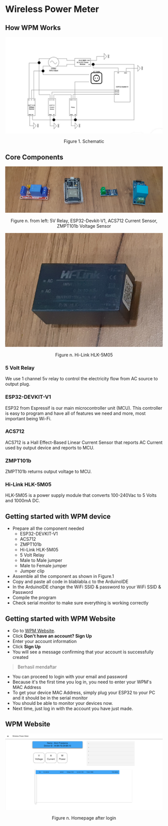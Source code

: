 # Wireless Power Meter

## How WPM Works
<a id="Figure-1">![Schematic Image](/images/Schematic.jpg)</a>
<p align="center">Figure 1. Schematic</p>

## Core Components
<a id="Figure-2">![Relay, ESP32, ACS712, ZMPT101b](/images/Relay-ESP-ACS-ZMPT.png)</a>
<p align="center">Figure n. from left: 5V Relay, ESP32-Devkit-V1, ACS712 Current Sensor, ZMPT101b Voltage Sensor</p>

<a id="Figure-3">![Power Module: Hi-Link HLK-5M05](/images/hilink.png)</a>
<p align="center">Figure n. Hi-Link HLK-5M05</p>

### 5 Volt Relay
We use 1 channel 5v relay to control the electricity flow from AC source to output plug.

### ESP32-DEVKIT-V1
ESP32 from Espressif is our main microcontroller unit (MCU). 
This controller is easy to program and have all of features we need and more, most important being Wi-Fi.

### ACS712 
ACS712 is a Hall Effect-Based Linear Current Sensor that reports AC Current used by output device and reports to MCU.

### ZMPT101b
ZMPT101b returns output voltage to MCU.

### Hi-Link HLK-5M05
HLK-5M05 is a power supply module that converts 100-240Vac to 5 Volts and 1000mA DC.

## Getting started with WPM device
- Prepare all the component needed
  - ESP32-DEVKIT-V1
  - ACS712
  - ZMPT101b
  - Hi-Link HLK-5M05
  - 5 Volt Relay
  - Male to Male jumper
  - Male to Female jumper
  - Jumper clip
- Assemble all the component as shown in Figure.1
- Copy and paste all code in blablabla.c to the ArduinoIDE
- In the ArduinoIDE change the WiFi SSID & password to your WiFi SSID & Password
- Compile the program
- Check serial monitor to make sure everything is working correctly

## Getting started with WPM Website
- Go to [WPM Website](https://wpmumn.herokuapp.com/).
- Click **Don't have an account? Sign Up**
- Enter your account information
- Click **Sign Up**
- You will see a message confirming that your account is successfully created
> Berhasil mendaftar
- You can proceed to login with your email and password
- Because it's the first time you log in, you need to enter your WPM's MAC Address
- To get your device MAC Address, simply plug your ESP32 to your PC and it should be in the serial monitor
- You should be able to monitor your devices now.
- Next time, just log in with the account you have just made.

## WPM Website
<a id="Figure-4">![Homepage](/images/homepageplaceholder.png)</a>
<p align="center">Figure n. Homepage after login</p>
